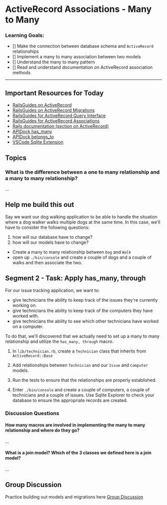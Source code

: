 # ActiveRecord Associations - Many to Many

### Learning Goals:
- [] Make the connection between database schema and `ActiveRecord` relationships
- [] Implement a many to many association between two models
- [] Understand the many to many pattern
- [] Read and understand documentation on ActiveRecord association methods

---

## Important Resources for Today
- [RailsGuides on ActiveRecord](https://guides.rubyonrails.org/v5.2/active_record_basics.html)
- [RailsGuides on ActiveRecord Migrations](https://guides.rubyonrails.org/v5.2/active_record_migrations.html)
- [RailsGuides for ActiveRecord Query Interface](https://guides.rubyonrails.org/v5.2/active_record_querying.html)
- [RailsGuides for ActiveRecord Associations](https://guides.rubyonrails.org/v5.2/association_basics.html)
- [Rails documentation (section on ActiveRecord)](https://api.rubyonrails.org/v5.2.6/)
- [APIDock has_many](https://apidock.com/rails/ActiveRecord/Associations/ClassMethods/has_many)
- [APIDock belongs_to](https://apidock.com/rails/v5.2.3/ActiveRecord/Associations/ClassMethods/belongs_to)
- [VSCode Sqlite Extension](https://marketplace.visualstudio.com/items?itemName=alexcvzz.vscode-sqlite)

## Topics

### What is the difference between a one to many relationship and a many to many relationship?

...
## Help me build this out

Say we want our dog walking application to be able to handle the situation where a dog walker walks multiple dogs at the same time. In this case, we'll have to consider the following questions:
1. how will our database have to change?
2. how will our models have to change?

- Create a many to many relationship between `Dog` and `Walk`
- open up `./bin/console` and create a couple of dogs and a couple of walks and then associate the two.

## Segment 2 - Task: Apply has_many, through

For our issue tracking application, we want to:
- give technicians the ability to keep track of the issues they're currently working on.
- give technicians the ability to keep track of the computers they have worked with.
- give technicians the ability to see which other technicians have worked on a computer. 

To do that, we'll discovered that we actually need to set up a many to many relationship and utilize the `has_many, through` macro.

1. In `lib/technician.rb`, create a `Technician` class that inherits from `ActiveRecord::Base`

2. Add relationships between `Technician` and our `Issue` and `Computer` models.

3. Run the tests to ensure that the relationships are properly established.

4. Enter `./bin/console` and create a couple of computers, a couple of technicians and a couple of issues. Use Sqlite Explorer to check your database to ensure the appropriate records are created.

### Discussion Questions
#### How many macros are involved in implementing the many to many relationship and where do they go? 

...

#### What is a join model? Which of the 3 classes we defined here is a join model?

...

## Group Discussion

Practice building out models and migrations here [Group Discussion](https://hackmd.io/@dlm/phase4-lesson6-activerecord-associations-many-to-many-discussion-72721)